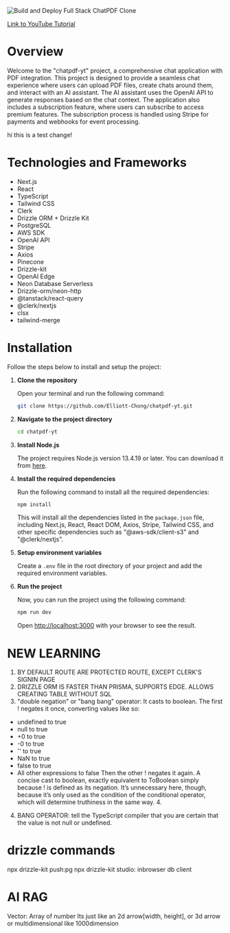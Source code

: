 ![Build and Deploy Full Stack ChatPDF Clone](https://github.com/Elliott-Chong/chatpdf-yt/assets/77007117/7fcee290-ca52-46ee-ae82-3490f505270b)

[Link to YouTube Tutorial](https://www.youtube.com/watch?v=bZFedu-0emE)

# Overview

Welcome to the "chatpdf-yt" project, a comprehensive chat application with PDF integration. This project is designed to provide a seamless chat experience where users can upload PDF files, create chats around them, and interact with an AI assistant. The AI assistant uses the OpenAI API to generate responses based on the chat context. The application also includes a subscription feature, where users can subscribe to access premium features. The subscription process is handled using Stripe for payments and webhooks for event processing.

hi this is a test change!

# Technologies and Frameworks

- Next.js
- React
- TypeScript
- Tailwind CSS
- Clerk
- Drizzle ORM + Drizzle Kit
- PostgreSQL
- AWS SDK
- OpenAI API
- Stripe
- Axios
- Pinecone
- Drizzle-kit
- OpenAI Edge
- Neon Database Serverless
- Drizzle-orm/neon-http
- @tanstack/react-query
- @clerk/nextjs
- clsx
- tailwind-merge

# Installation

Follow the steps below to install and setup the project:

1. **Clone the repository**

   Open your terminal and run the following command:

   ```bash
   git clone https://github.com/Elliott-Chong/chatpdf-yt.git
   ```

2. **Navigate to the project directory**

   ```bash
   cd chatpdf-yt
   ```

3. **Install Node.js**

   The project requires Node.js version 13.4.19 or later. You can download it from [here](https://nodejs.org/en/download/).

4. **Install the required dependencies**

   Run the following command to install all the required dependencies:

   ```bash
   npm install
   ```

   This will install all the dependencies listed in the `package.json` file, including Next.js, React, React DOM, Axios, Stripe, Tailwind CSS, and other specific dependencies such as "@aws-sdk/client-s3" and "@clerk/nextjs".

5. **Setup environment variables**

   Create a `.env` file in the root directory of your project and add the required environment variables.

6. **Run the project**

   Now, you can run the project using the following command:

   ```bash
   npm run dev
   ```

   Open [http://localhost:3000](http://localhost:3000) with your browser to see the result.

# NEW LEARNING

1. BY DEFAULT ROUTE ARE PROTECTED ROUTE, EXCEPT CLERK'S SIGNIN PAGE
2. DRIZZLE ORM IS FASTER THAN PRISMA, SUPPORTS EDGE. ALLOWS CREATING TABLE WITHOUT SQL
3. "double negation" or "bang bang" operator:
   It casts to boolean. The first ! negates it once, converting values like so:

- undefined to true
- null to true
- +0 to true
- -0 to true
- '' to true
- NaN to true
- false to true
- All other expressions to false
  Then the other ! negates it again. A concise cast to boolean, exactly equivalent to ToBoolean simply because ! is defined as its negation. It’s unnecessary here, though, because it’s only used as the condition of the conditional operator, which will determine truthiness in the same way. 4.

4. BANG OPERATOR: tell the TypeScript compiler that you are certain that the value is not null or undefined.

# drizzle commands

npx drizzle-kit push:pg
npx drizzle-kit studio: inbrowser db client

# AI RAG

Vector: Array of number
Its just like an 2d arrow[width, height], or 3d arrow or multidimensional like 1000dimension
